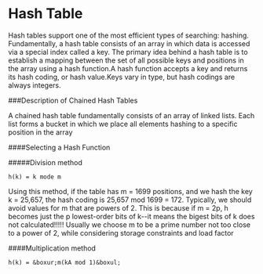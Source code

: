 Hash Table
==========

Hash tables support one of the most efficient types of searching: hashing. Fundamentally, a hash table consists of an array in which data is accessed via a special index called a key. The primary idea behind a hash table is to establish a mapping between the set of all possible keys and positions in the array using a hash function.A hash function accepts a key and returns its hash coding, or hash value.Keys vary in type, but hash codings are always integers.



###Description of Chained Hash Tables

A chained hash table fundamentally consists of an array of linked lists. Each list forms a bucket in which we place all elements hashing to a specific position in the array


####Selecting a Hash Function


#####Division method

    h(k) = k mode m

Using this method, if the table has m = 1699 positions, and we hash the key k = 25,657, the hash coding is 25,657 mod 1699 = 172. Typically, we should avoid values for m that are powers of 2. This is because if m = 2p, h becomes just the p lowest-order bits of k--it means the bigest bits of k does not calculated!!!!! Usually we choose m to be a prime number not too close to a power of 2, while considering storage constraints and load factor


####Multiplication method

    h(k) = &boxur;m(kA mod 1)&boxul;

